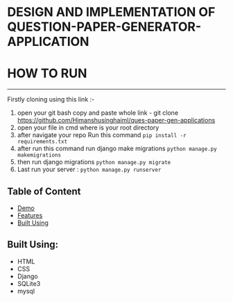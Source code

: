 # DESIGN AND IMPLEMENTATION OF QUESTION-PAPER-GENERATOR-APPLICATION
# HOW TO RUN
--------------------------------------------------------------------
Firstly cloning using this link :-
1. open your git bash copy and paste
   whole link -
 git clone https://github.com/Himanshusinghaiml/ques-paper-gen-applications
3. open your file in cmd where is your root directory
 4. after navigate your repo Run this command  `pip install -r requirements.txt`
5. after run this command run django make migrations `python manage.py makemigrations`
 6. then run django migrations `python manage.py migrate`
 7. Last run your server : `python manage.py runserver`
 

## Table of Content
* [Demo](#demo)
* [Features](#features)
* [Built Using](#built-using)
 
 
 

## <a name="built-using"></a> Built Using:
- HTML
- CSS
- Django
- SQLite3
- mysql 
